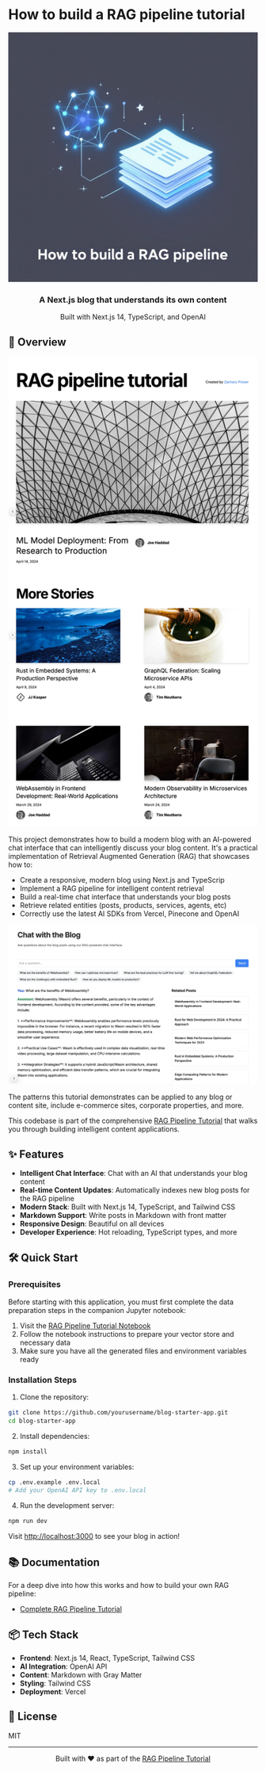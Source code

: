 # How to build a RAG pipeline tutorial

![RAG pipeline tutorial](./public/rag-pipeline-tutorial-logo.png)

<div align="center">
  <h3>A Next.js blog that understands its own content</h3>
  <p>Built with Next.js 14, TypeScript, and OpenAI</p>
</div>

## 🚀 Overview

![example site index page](./public/homepage.webp)

This project demonstrates how to build a modern blog with an AI-powered chat interface that can intelligently discuss your blog content. It's a practical implementation of Retrieval Augmented Generation (RAG) that showcases how to:

- Create a responsive, modern blog using Next.js and TypeScrip
- Implement a RAG pipeline for intelligent content retrieval
- Build a real-time chat interface that understands your blog posts
- Retrieve related entities (posts, products, services, agents, etc) 
- Correctly use the latest AI SDKs from Vercel, Pinecone and OpenAI 

![example site chat page](./public/chat.webp)

The patterns this tutorial demonstrates can be applied to any blog or content site, include e-commerce sites, corporate properties, and more.

This codebase is part of the comprehensive [RAG Pipeline Tutorial](https://zackproser.com/blog/rag-pipeline-tutorial) that walks you through building intelligent content applications.

## ✨ Features

- **Intelligent Chat Interface**: Chat with an AI that understands your blog content
- **Real-time Content Updates**: Automatically indexes new blog posts for the RAG pipeline
- **Modern Stack**: Built with Next.js 14, TypeScript, and Tailwind CSS
- **Markdown Support**: Write posts in Markdown with front matter
- **Responsive Design**: Beautiful on all devices
- **Developer Experience**: Hot reloading, TypeScript types, and more

## 🛠 Quick Start

### Prerequisites

Before starting with this application, you must first complete the data preparation steps in the companion Jupyter notebook:

1. Visit the [RAG Pipeline Tutorial Notebook](https://github.com/zackproser/rag-pipeline-tutorial-notebook)
2. Follow the notebook instructions to prepare your vector store and necessary data
3. Make sure you have all the generated files and environment variables ready

### Installation Steps

1. Clone the repository:
```bash
git clone https://github.com/yourusername/blog-starter-app.git
cd blog-starter-app
```

2. Install dependencies:
```bash
npm install
```

3. Set up your environment variables:
```bash
cp .env.example .env.local
# Add your OpenAI API key to .env.local
```

4. Run the development server:
```bash
npm run dev
```

Visit [http://localhost:3000](http://localhost:3000) to see your blog in action!

## 📚 Documentation

For a deep dive into how this works and how to build your own RAG pipeline:

- [Complete RAG Pipeline Tutorial](https://zackproser.com/blog/rag-pipeline-tutorial)

## 📦 Tech Stack

- **Frontend**: Next.js 14, React, TypeScript, Tailwind CSS
- **AI Integration**: OpenAI API
- **Content**: Markdown with Gray Matter
- **Styling**: Tailwind CSS
- **Deployment**: Vercel

## 📝 License

MIT

---

<div align="center">
  <p>Built with ❤️ as part of the <a href="https://zackproser.com/blog/rag-pipeline-tutorial">RAG Pipeline Tutorial</a></p>
</div>
